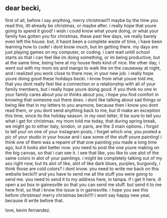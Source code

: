 ## dear becki,
first of all, before i say anything, merry christmas!!! maybe by the time you read this, itll already be christmas, or maybe after. i really hope that youre going to spend it good!
i wish i could know what youre doing, or what your family has gotten you for christmas. these past few days, ive really barely even left the house. but, it hasnt been a complete waste of time, i have been learning how to code!
i dont know much, but im getting there. my days are just playing games on my computer, or coding. i cant wait untill school starts so that i can feel like im doing something,
or im being productive, but at the same time, being here at my house feels kind of nice. the other day, i went out with my mom sis and mango to walk the on the causeway at night, and i realized you work close to there now, in your new job.
i really hope youre doing good these holidays becki. i know from what youve told me, that you dont really feel like a connection or a relationship with all of your family members, 
but i really hope youre doing good. if you think no one in your family cares about you or thinks about you, i hope you find comfort in knowing that someone out there does. i dont like 
talking about sad things or being like that in my letters to you anymore, because then i know you dont read them, or you dont send anything back to me, but ill make an exception this time,
since its the holiday season. in my next letter, ill be sure to tell you what i get for christmas. my mom told me today, that during spring break, we might go to either italy,
london, or paris, are the 3 main options. i forgot to tell you! on one of your instagram posts, i forget which one, you posted a pic of your studio in your house and 
i saw some of the stuff youre painting! i think one of them was a repaint of that one painting you made a long time ago, but it looks alot better now. you need to post the one youre making on the big canvas,
so that i can see it. i see that like, you like to use alot of the same colors in alot of your paintings. i might be completely talking out of my ass right now, but its alot of like,
alot of like dark blues, purples, burgundy, i think those are cold colors? i dont know. you need to write me back on this website becki!!! and you have to send me all the stuff you were going to send me. 
you need to send it to my address here, in tampa. if i get it here, ill open a po box in gainesville so that you can send me stuff. but send it to me here first, so that i know the issue is in gainesville. 
i hope you see this before christmas! merry christmas becki!!!! i wont say happy new year, because ill write before that. 

love, kevin fernandez. 
